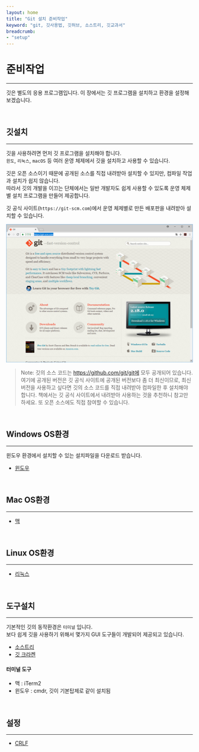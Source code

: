 ```yaml
---
layout: home
title: "Git 설치 준비작업"
keyword: "git, 깃사용법, 깃허브, 소스트리, 깃교과서"
breadcrumb:
- "setup"
---
```


# 준비작업
---
깃은 별도의 응용 프로그램입니다. 이 장에서는 깃 프로그램을 설치하고 환경을 설정해 보겠습니다.

<br>

## 깃설치
---
깃을 사용하려면 먼저 깃 프로그램을 설치해야 합니다.  
`윈도`, `리눅스`, `macOS` 등 여러 운영 체제에서 깃을 설치하고 사용할 수 있습니다.  

깃은 오픈 소스이기 때문에 공개된 소스를 직접 내려받아 설치할 수 있지만, 컴파일 작업과 설치가 쉽지 않습니다.  
따라서 깃의 개발을 이끄는 단체에서는 일반 개발자도 쉽게 사용할 수 있도록 운영 체제별 설치 프로그램을 만들어 제공합니다.  

깃 공식 사이트(`https://git-scm.com`)에서 운영 체제별로 만든 배포판을 내려받아 설치할 수 있습니다.  

![git-scm](./img/git-scm.png)

> Note: 깃의 소스 코드는 https://github.com/git/git에 모두 공개되어 있습니다. 여기에 공개된 버전은 깃 공식
사이트에 공개된 버전보다 좀 더 최신이므로, 최신 버전을 사용하고 싶다면 깃의 소스 코드를 직접 내려받아 컴파일한
후 설치해야 합니다. 책에서는 깃 공식 사이트에서 내려받아 사용하는 것을 추천하니 참고만 하세요. 또 오픈 소스에도 직접 참여할 수 있습니다.  

<br>

## Windows OS환경
---
윈도우 환경에서 설치할 수 있는 설치파일을 다운로드 받습니다.  

* [윈도우](windows)

<br>

## Mac OS환경
---
* [맥](#)

<br>

## Linux OS환경
---
* [리눅스](linux)

<br>

## 도구설치
---
기본적인 깃의 동작환경은 `터미널` 입니다.  
보다 쉽게 깃을 사용하기 위해서 몇가지 GUI 도구들이 개발되어 제공되고 있습니다.  

* [소스트리](sourcetree)
* [깃 크라켄](kraken)

#### 터미널 도구
* 맥 : iTerm2
* 윈도우 : cmdr, 깃이 기본탑제로 같이 설치됨

<br>

## 설정
---

* [CRLF](CRLF)

<br><br>
